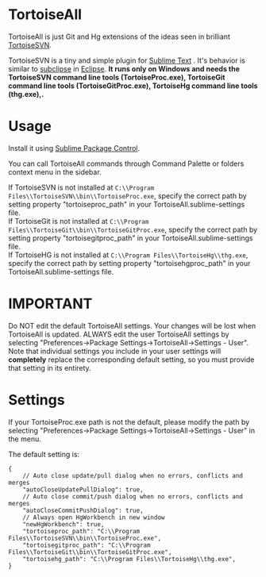 TortoiseAll
=============
TortoiseAll is just Git and Hg extensions of the ideas seen in brilliant [TortoiseSVN](https://sublime.wbond.net/packages/TortoiseSVN).

TortoiseSVN is a tiny and simple plugin for [Sublime Text](http://www.sublimetext.com) .
It's behavior is similar to [subclipse](http://subclipse.tigris.org/) in [Eclipse](http://www.eclipse.org/).
**It runs only on Windows and needs the TortoiseSVN command line tools (TortoiseProc.exe), TortoiseGit command line tools (TortoiseGitProc.exe), TortoiseHg command line tools (thg.exe),.**


Usage
============
Install it using [Sublime Package Control](http://wbond.net/sublime_packages/package_control).

You can call TortoiseAll commands through Command Palette or folders context menu in the sidebar.

If TortoiseSVN is not installed at `C:\\Program Files\\TortoiseSVN\\bin\\TortoiseProc.exe`, specify the correct path
by setting property "tortoiseproc_path" in your TortoiseAll.sublime-settings file.  
If TortoiseGit is not installed at `C:\\Program Files\\TortoiseGit\\bin\\TortoiseGitProc.exe`, specify the correct path
by setting property "tortoisegitproc_path" in your TortoiseAll.sublime-settings file.  
If TortoiseHG is not installed at `C:\\Program Files\\TortoiseHg\\thg.exe`, specify the correct path
by setting property "tortoisehgproc_path" in your TortoiseAll.sublime-settings file.


IMPORTANT
==============

Do NOT edit the default TortoiseAll settings. Your changes will be lost
when TortoiseAll is updated. ALWAYS edit the user TortoiseAll settings
by selecting "Preferences->Package Settings->TortoiseAll->Settings - User".
Note that individual settings you include in your user settings will **completely**
replace the corresponding default setting, so you must provide that setting in its entirety.

Settings
==============

If your TortoiseProc.exe path is not the default, please modify the path by selecting 
"Preferences->Package Settings->TortoiseAll->Settings - User" in the menu.

The default setting is:

    {
        // Auto close update/pull dialog when no errors, conflicts and merges
        "autoCloseUpdatePullDialog": true,
        // Auto close commit/push dialog when no errors, conflicts and merges
        "autoCloseCommitPushDialog": true,
        // Always open HgWorkbench in new window
        "newHgWorkbench": true,
        "tortoiseproc_path": "C:\\Program Files\\TortoiseSVN\\bin\\TortoiseProc.exe",
        "tortoisegitproc_path": "C:\\Program Files\\TortoiseGit\\bin\\TortoiseGitProc.exe",
        "tortoisehg_path": "C:\\Program Files\\TortoiseHg\\thg.exe",
    }
